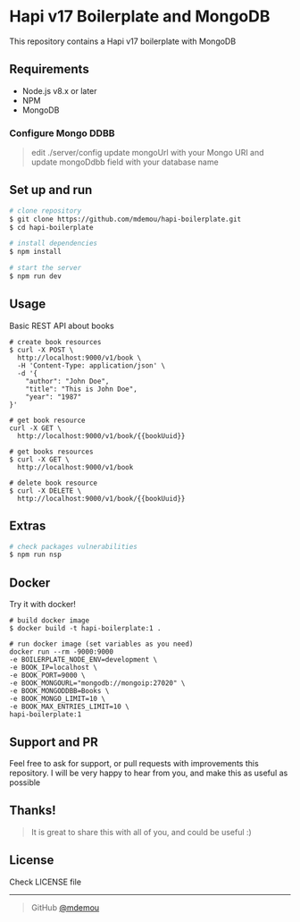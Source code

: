 # Hapi v17 Boilerplate and MongoDB
This repository contains a Hapi v17 boilerplate with MongoDB

## Requirements
* Node.js v8.x or later
* NPM
* MongoDB

### Configure Mongo DDBB
> edit ./server/config 
> update mongoUrl with your Mongo URI and 
> update mongoDdbb field with your database name

## Set up and run
```sh
# clone repository
$ git clone https://github.com/mdemou/hapi-boilerplate.git
$ cd hapi-boilerplate

# install dependencies
$ npm install

# start the server
$ npm run dev
```

## Usage
Basic REST API about books

```
# create book resources 
$ curl -X POST \
  http://localhost:9000/v1/book \
  -H 'Content-Type: application/json' \
  -d '{
	"author": "John Doe",
	"title": "This is John Doe",
	"year": "1987"
}'

# get book resource
curl -X GET \
  http://localhost:9000/v1/book/{{bookUuid}}

# get books resources
$ curl -X GET \
  http://localhost:9000/v1/book
  
# delete book resource
$ curl -X DELETE \
  http://localhost:9000/v1/book/{{bookUuid}}
```

## Extras
```sh
# check packages vulnerabilities
$ npm run nsp
```

## Docker
Try it with docker!
```
# build docker image
$ docker build -t hapi-boilerplate:1 .

# run docker image (set variables as you need)
docker run --rm -9000:9000 
-e BOILERPLATE_NODE_ENV=development \
-e BOOK_IP=localhost \
-e BOOK_PORT=9000 \
-e BOOK_MONGOURL="mongodb://mongoip:27020" \
-e BOOK_MONGODDBB=Books \
-e BOOK_MONGO_LIMIT=10 \
-e BOOK_MAX_ENTRIES_LIMIT=10 \
hapi-boilerplate:1
```

## Support and PR
Feel free to ask for support, or pull requests with improvements this repository. I will be very happy to hear from you, and make this as useful as possible

## Thanks!
> It is great to share this with all of you, and could be useful :)

## License
Check LICENSE file

---
> GitHub [@mdemou](https://github.com/mdemou/)